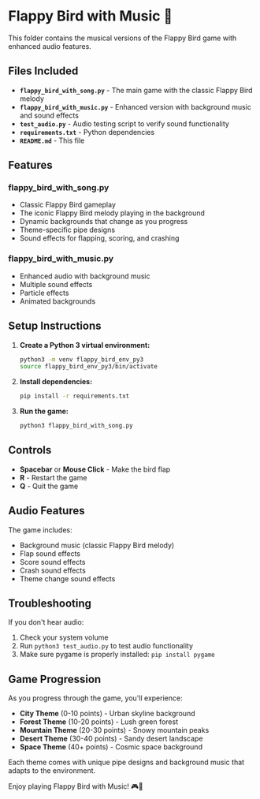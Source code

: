 # Flappy Bird with Music 🎵

This folder contains the musical versions of the Flappy Bird game with enhanced audio features.

## Files Included

- **`flappy_bird_with_song.py`** - The main game with the classic Flappy Bird melody
- **`flappy_bird_with_music.py`** - Enhanced version with background music and sound effects
- **`test_audio.py`** - Audio testing script to verify sound functionality
- **`requirements.txt`** - Python dependencies
- **`README.md`** - This file

## Features

### flappy_bird_with_song.py
- Classic Flappy Bird gameplay
- The iconic Flappy Bird melody playing in the background
- Dynamic backgrounds that change as you progress
- Theme-specific pipe designs
- Sound effects for flapping, scoring, and crashing

### flappy_bird_with_music.py
- Enhanced audio with background music
- Multiple sound effects
- Particle effects
- Animated backgrounds

## Setup Instructions

1. **Create a Python 3 virtual environment:**
   ```bash
   python3 -m venv flappy_bird_env_py3
   source flappy_bird_env_py3/bin/activate
   ```

2. **Install dependencies:**
   ```bash
   pip install -r requirements.txt
   ```

3. **Run the game:**
   ```bash
   python3 flappy_bird_with_song.py
   ```

## Controls

- **Spacebar** or **Mouse Click** - Make the bird flap
- **R** - Restart the game
- **Q** - Quit the game

## Audio Features

The game includes:
- Background music (classic Flappy Bird melody)
- Flap sound effects
- Score sound effects
- Crash sound effects
- Theme change sound effects

## Troubleshooting

If you don't hear audio:
1. Check your system volume
2. Run `python3 test_audio.py` to test audio functionality
3. Make sure pygame is properly installed: `pip install pygame`

## Game Progression

As you progress through the game, you'll experience:
- **City Theme** (0-10 points) - Urban skyline background
- **Forest Theme** (10-20 points) - Lush green forest
- **Mountain Theme** (20-30 points) - Snowy mountain peaks
- **Desert Theme** (30-40 points) - Sandy desert landscape
- **Space Theme** (40+ points) - Cosmic space background

Each theme comes with unique pipe designs and background music that adapts to the environment.

Enjoy playing Flappy Bird with Music! 🎮🎵
